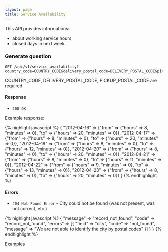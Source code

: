 ```yaml
---
layout: page
title: Service Availability
---
```


This API provides informations:
- about working service hours
- closed days in next week

### Generate question

```
GET /api/v1/service_availability?country_code=COUNTRY_CODE&delivery_postal_code=DELIVERY_POSTAL_CODE&pickup_postal_code=PICKUP_POSTAL_CODE
```

COUNTRY_CODE, DELIVERY_POSTAL_CODE, PICKUP_POSTAL_CODE are required

#### Response

* `200 OK` 

Example response:

{% highlight javascript %}
{
  "2012-04-16" => {"from" => {"hours" => 8, "minutes" => 0}, "to" => {"hours" => 20, "minutes" => 0}},
  "2012-04-17" => {"from" => {"hours" => 8, "minutes" => 0}, "to" => {"hours" => 20, "minutes" => 0}},
  "2012-04-19" => {"from" => {"hours" => 8, "minutes" => 0}, "to" => {"hours" => 12, "minutes" => 0}},
  "2012-04-20" => {"from" => {"hours" => 8, "minutes" => 0}, "to" => {"hours" => 20, "minutes" => 0}},
  "2012-04-21" => {"from" => {"hours" => 8, "minutes" => 0}, "to" => {"hours" => 11, "minutes" => 0}},
  "2012-04-22" => {"from" => {"hours" => 9, "minutes" => 0}, "to" => {"hours" => 13, "minutes" => 0}},
  "2012-04-23" => {"from" => {"hours" => 8, "minutes" => 0}, "to" => {"hours" => 20, "minutes" => 0}}
}
{% endhighlight %}

#### Errors

* `404 Not Found Error` - City could not be found (was not present, was not correct, etc.)

{% highlight javascript %}
{
  "message" => "record_not_found",
      "code" => "record_not_found",
      "errors" => [{
        "field" => "city",
        "code" => "not_found",
        "message" => "We are not able to identify the city by postal codes"
      }]
  }
}
{% endhighlight %}

[Examples](/sandbox.html#service_availability)
